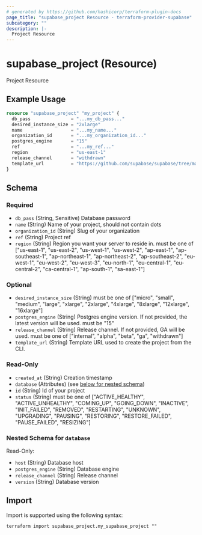 ```yaml
---
# generated by https://github.com/hashicorp/terraform-plugin-docs
page_title: "supabase_project Resource - terraform-provider-supabase"
subcategory: ""
description: |-
  Project Resource
---
```


# supabase_project (Resource)

Project Resource

## Example Usage

```terraform
resource "supabase_project" "my_project" {
  db_pass               = "...my_db_pass..."
  desired_instance_size = "2xlarge"
  name                  = "...my_name..."
  organization_id       = "...my_organization_id..."
  postgres_engine       = "15"
  ref                   = "...my_ref..."
  region                = "us-east-1"
  release_channel       = "withdrawn"
  template_url          = "https://github.com/supabase/supabase/tree/master/examples/slack-clone/nextjs-slack-clone"
}
```

<!-- schema generated by tfplugindocs -->
## Schema

### Required

- `db_pass` (String, Sensitive) Database password
- `name` (String) Name of your project, should not contain dots
- `organization_id` (String) Slug of your organization
- `ref` (String) Project ref
- `region` (String) Region you want your server to reside in. must be one of ["us-east-1", "us-east-2", "us-west-1", "us-west-2", "ap-east-1", "ap-southeast-1", "ap-northeast-1", "ap-northeast-2", "ap-southeast-2", "eu-west-1", "eu-west-2", "eu-west-3", "eu-north-1", "eu-central-1", "eu-central-2", "ca-central-1", "ap-south-1", "sa-east-1"]

### Optional

- `desired_instance_size` (String) must be one of ["micro", "small", "medium", "large", "xlarge", "2xlarge", "4xlarge", "8xlarge", "12xlarge", "16xlarge"]
- `postgres_engine` (String) Postgres engine version. If not provided, the latest version will be used. must be "15"
- `release_channel` (String) Release channel. If not provided, GA will be used. must be one of ["internal", "alpha", "beta", "ga", "withdrawn"]
- `template_url` (String) Template URL used to create the project from the CLI.

### Read-Only

- `created_at` (String) Creation timestamp
- `database` (Attributes) (see [below for nested schema](#nestedatt--database))
- `id` (String) Id of your project
- `status` (String) must be one of ["ACTIVE_HEALTHY", "ACTIVE_UNHEALTHY", "COMING_UP", "GOING_DOWN", "INACTIVE", "INIT_FAILED", "REMOVED", "RESTARTING", "UNKNOWN", "UPGRADING", "PAUSING", "RESTORING", "RESTORE_FAILED", "PAUSE_FAILED", "RESIZING"]

<a id="nestedatt--database"></a>
### Nested Schema for `database`

Read-Only:

- `host` (String) Database host
- `postgres_engine` (String) Database engine
- `release_channel` (String) Release channel
- `version` (String) Database version

## Import

Import is supported using the following syntax:

```shell
terraform import supabase_project.my_supabase_project ""
```
